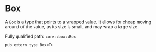 # Box

A `Box` is a type that points to a wrapped value. It allows for cheap moving around of the value, as its size is small, and may wrap a large size.

Fully qualified path: `core::box::Box`

<pre><code class="language-rust">pub extern type Box&lt;T&gt;</code></pre>

